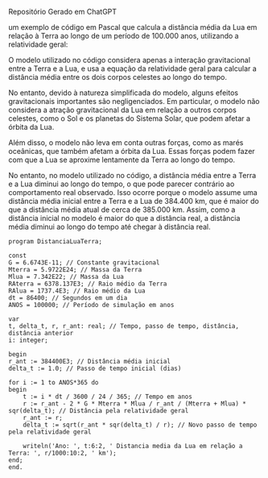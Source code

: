 Repositório Gerado em ChatGPT

um exemplo de código em Pascal que calcula a distância média da Lua em relação à Terra ao longo de um período de 100.000 anos, utilizando a relatividade geral:

O modelo utilizado no código considera apenas a interação gravitacional entre a Terra e a Lua, e usa a equação da relatividade geral para calcular a distância média entre os dois corpos celestes ao longo do tempo.

No entanto, devido à natureza simplificada do modelo, alguns efeitos gravitacionais importantes são negligenciados. Em particular, o modelo não considera a atração gravitacional da Lua em relação a outros corpos celestes, como o Sol e os planetas do Sistema Solar, que podem afetar a órbita da Lua.

Além disso, o modelo não leva em conta outras forças, como as marés oceânicas, que também afetam a órbita da Lua. Essas forças podem fazer com que a Lua se aproxime lentamente da Terra ao longo do tempo.

No entanto, no modelo utilizado no código, a distância média entre a Terra e a Lua diminui ao longo do tempo, o que pode parecer contrário ao comportamento real observado. Isso ocorre porque o modelo assume uma distância média inicial entre a Terra e a Lua de 384.400 km, que é maior do que a distância média atual de cerca de 385.000 km. Assim, como a distância inicial no modelo é maior do que a distância real, a distância média diminui ao longo do tempo até chegar à distância real.


    program DistanciaLuaTerra;

    const
    G = 6.6743E-11; // Constante gravitacional
    Mterra = 5.9722E24; // Massa da Terra
    Mlua = 7.342E22; // Massa da Lua
    RAterra = 6378.137E3; // Raio médio da Terra
    RAlua = 1737.4E3; // Raio médio da Lua
    dt = 86400; // Segundos em um dia
    ANOS = 100000; // Período de simulação em anos

    var
    t, delta_t, r, r_ant: real; // Tempo, passo de tempo, distância, distância anterior
    i: integer;

    begin
    r_ant := 384400E3; // Distância média inicial
    delta_t := 1.0; // Passo de tempo inicial (dias)
    
    for i := 1 to ANOS*365 do
    begin
        t := i * dt / 3600 / 24 / 365; // Tempo em anos
        r := r_ant - 2 * G * Mterra * Mlua / r_ant / (Mterra + Mlua) * sqr(delta_t); // Distância pela relatividade geral
        r_ant := r;
        delta_t := sqrt(r_ant * sqr(delta_t) / r); // Novo passo de tempo pela relatividade geral
        
        writeln('Ano: ', t:6:2, ' Distancia media da Lua em relação a Terra: ', r/1000:10:2, ' km');
    end;
    end.
